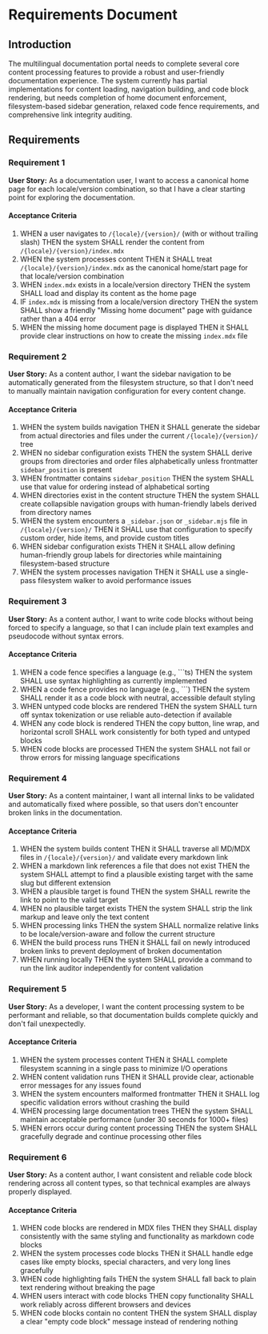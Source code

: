 # Requirements Document

## Introduction

The multilingual documentation portal needs to complete several core content processing features to provide a robust and user-friendly documentation experience. The system currently has partial implementations for content loading, navigation building, and code block rendering, but needs completion of home document enforcement, filesystem-based sidebar generation, relaxed code fence requirements, and comprehensive link integrity auditing.

## Requirements

### Requirement 1

**User Story:** As a documentation user, I want to access a canonical home page for each locale/version combination, so that I have a clear starting point for exploring the documentation.

#### Acceptance Criteria

1. WHEN a user navigates to `/{locale}/{version}/` (with or without trailing slash) THEN the system SHALL render the content from `/{locale}/{version}/index.mdx`
2. WHEN the system processes content THEN it SHALL treat `/{locale}/{version}/index.mdx` as the canonical home/start page for that locale/version combination
3. WHEN `index.mdx` exists in a locale/version directory THEN the system SHALL load and display its content as the home page
4. IF `index.mdx` is missing from a locale/version directory THEN the system SHALL show a friendly "Missing home document" page with guidance rather than a 404 error
5. WHEN the missing home document page is displayed THEN it SHALL provide clear instructions on how to create the missing `index.mdx` file

### Requirement 2

**User Story:** As a content author, I want the sidebar navigation to be automatically generated from the filesystem structure, so that I don't need to manually maintain navigation configuration for every content change.

#### Acceptance Criteria

1. WHEN the system builds navigation THEN it SHALL generate the sidebar from actual directories and files under the current `/{locale}/{version}/` tree
2. WHEN no sidebar configuration exists THEN the system SHALL derive groups from directories and order files alphabetically unless frontmatter `sidebar_position` is present
3. WHEN frontmatter contains `sidebar_position` THEN the system SHALL use that value for ordering instead of alphabetical sorting
4. WHEN directories exist in the content structure THEN the system SHALL create collapsible navigation groups with human-friendly labels derived from directory names
5. WHEN the system encounters a `_sidebar.json` or `_sidebar.mjs` file in `/{locale}/{version}/` THEN it SHALL use that configuration to specify custom order, hide items, and provide custom titles
6. WHEN sidebar configuration exists THEN it SHALL allow defining human-friendly group labels for directories while maintaining filesystem-based structure
7. WHEN the system processes navigation THEN it SHALL use a single-pass filesystem walker to avoid performance issues

### Requirement 3

**User Story:** As a content author, I want to write code blocks without being forced to specify a language, so that I can include plain text examples and pseudocode without syntax errors.

#### Acceptance Criteria

1. WHEN a code fence specifies a language (e.g., ```ts) THEN the system SHALL use syntax highlighting as currently implemented
2. WHEN a code fence provides no language (e.g., ```) THEN the system SHALL render it as a code block with neutral, accessible default styling
3. WHEN untyped code blocks are rendered THEN the system SHALL turn off syntax tokenization or use reliable auto-detection if available
4. WHEN any code block is rendered THEN the copy button, line wrap, and horizontal scroll SHALL work consistently for both typed and untyped blocks
5. WHEN code blocks are processed THEN the system SHALL not fail or throw errors for missing language specifications

### Requirement 4

**User Story:** As a content maintainer, I want all internal links to be validated and automatically fixed where possible, so that users don't encounter broken links in the documentation.

#### Acceptance Criteria

1. WHEN the system builds content THEN it SHALL traverse all MD/MDX files in `/{locale}/{version}/` and validate every markdown link
2. WHEN a markdown link references a file that does not exist THEN the system SHALL attempt to find a plausible existing target with the same slug but different extension
3. WHEN a plausible target is found THEN the system SHALL rewrite the link to point to the valid target
4. WHEN no plausible target exists THEN the system SHALL strip the link markup and leave only the text content
5. WHEN processing links THEN the system SHALL normalize relative links to be locale/version-aware and follow the current structure
6. WHEN the build process runs THEN it SHALL fail on newly introduced broken links to prevent deployment of broken documentation
7. WHEN running locally THEN the system SHALL provide a command to run the link auditor independently for content validation

### Requirement 5

**User Story:** As a developer, I want the content processing system to be performant and reliable, so that documentation builds complete quickly and don't fail unexpectedly.

#### Acceptance Criteria

1. WHEN the system processes content THEN it SHALL complete filesystem scanning in a single pass to minimize I/O operations
2. WHEN content validation runs THEN it SHALL provide clear, actionable error messages for any issues found
3. WHEN the system encounters malformed frontmatter THEN it SHALL log specific validation errors without crashing the build
4. WHEN processing large documentation trees THEN the system SHALL maintain acceptable performance (under 30 seconds for 1000+ files)
5. WHEN errors occur during content processing THEN the system SHALL gracefully degrade and continue processing other files

### Requirement 6

**User Story:** As a content author, I want consistent and reliable code block rendering across all content types, so that technical examples are always properly displayed.

#### Acceptance Criteria

1. WHEN code blocks are rendered in MDX files THEN they SHALL display consistently with the same styling and functionality as markdown code blocks
2. WHEN the system processes code blocks THEN it SHALL handle edge cases like empty blocks, special characters, and very long lines gracefully
3. WHEN code highlighting fails THEN the system SHALL fall back to plain text rendering without breaking the page
4. WHEN users interact with code blocks THEN copy functionality SHALL work reliably across different browsers and devices
5. WHEN code blocks contain no content THEN the system SHALL display a clear "empty code block" message instead of rendering nothing